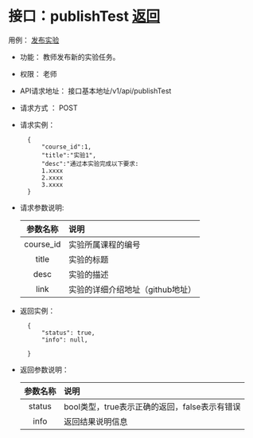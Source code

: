 <!-- markdownlint-disable MD033-->
<!-- 禁止MD033类型的警告 https://www.npmjs.com/package/markdownlint -->

# 接口：publishTest  [返回](../README.md)
用例： [发布实验](../用例/发布实验.md)

- 功能：
    教师发布新的实验任务。
    
- 权限：
    老师  
    
- API请求地址： 
    接口基本地址/v1/api/publishTest

- 请求方式 ：
    POST

- 请求实例：

        {
            "course_id":1,
            "title":"实验1",
            "desc":"通过本实验完成以下要求:
            1.xxxx
            2.xxxx
            3.xxxx
        }
        
- 请求参数说明:        

  |参数名称|说明|
  |:---------:|:--------------------------------------------------------|      
  |course_id|实验所属课程的编号|
  |title|实验的标题| 
  |desc|实验的描述|
  |link|实验的详细介绍地址（github地址）|
  
- 返回实例：

        {         
            "status": true,
            "info": null,    

        }
 
- 返回参数说明： 
 
  |参数名称|说明|
  |:---------:|:--------------------------------------------------------|      
  |status|bool类型，true表示正确的返回，false表示有错误|
  |info|返回结果说明信息|


